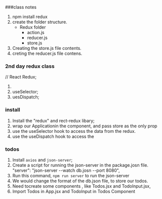 ###class notes

1. npm install redux
2. create the folder structure.
   - Redux folder
     - action.js
     - reducer.js
     - store.js
3. Creating the store.js file contents.
4. creting the reducer.js file contens.

### 2nd day redux class

// React Redux;

1. <Provider>
2. useSelector;
3. uesDispatch;

### install

1. Install the "redux" and rect-redux libary;
2. wrap our Applicationin the <Procider> component, and pass store as the only prop
3. use the useSelector hook to access the data from the redux.
4. use the useDispatch hook to access the

### todos

1. Install `axios` and `json-server`;
2. Create a script for running the json-server in the package.josn file.
   "server": "json-server --watch db.josn --port 8080",
3. Run this command, `npm run server` to run the json-server
4. We would change the format of the db.json file, to store our todos.
5. Need tocreate some components , like Todos.jsx and TodoInput.jsx,
6. Import Todos in App.jsx and TodoInput in Todos Component

